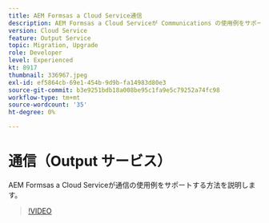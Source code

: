 ```yaml
---
title: AEM Formsas a Cloud Service通信
description: AEM Formsas a Cloud Serviceが Communications の使用例をサポートする方法を説明します。
version: Cloud Service
feature: Output Service
topic: Migration, Upgrade
role: Developer
level: Experienced
kt: 8917
thumbnail: 336967.jpeg
exl-id: ef5864cb-69e1-454b-9d9b-fa14983d80e3
source-git-commit: b3e9251bdb18a008be95c1fa9e5c79252a74fc98
workflow-type: tm+mt
source-wordcount: '35'
ht-degree: 0%

---
```


# 通信（Output サービス）

AEM Formsas a Cloud Serviceが通信の使用例をサポートする方法を説明します。

>[!VIDEO](https://video.tv.adobe.com/v/336967?quality=12&learn=on)
